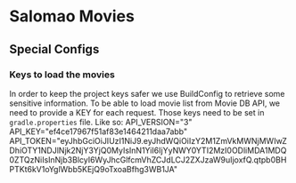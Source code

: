 # Salomao Movies

## Special Configs ##

### Keys to load the movies ###
In order to keep the project keys safer we use BuildConfig to retrieve some sensitive information.
To be able to load movie list from Movie DB API, we need to provide a KEY for each request. Those keys need to be set in `gradle.properties` file.
Like so:
API_VERSION="3"
API_KEY="ef4ce17967f51af83e1464211daa7abb"
API_TOKEN="eyJhbGciOiJIUzI1NiJ9.eyJhdWQiOiIzY2M1ZmVkMWNjMWIwZDhiOTY1NDJlNjk2NjY3YjQ0MyIsInN1YiI6IjYyNWY0YTI2MzI0ODliMDA1MDQ0ZTQzNiIsInNjb3BlcyI6WyJhcGlfcmVhZCJdLCJ2ZXJzaW9uIjoxfQ.qtpb0BHPTKt6kV1oYglWbb5KEjQ9oTxoaBfhg3WB1JA"

